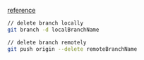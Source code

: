 [reference](https://www.freecodecamp.org/news/how-to-delete-a-git-branch-both-locally-and-remotely/)
```bash
// delete branch locally
git branch -d localBranchName

// delete branch remotely
git push origin --delete remoteBranchName
```
